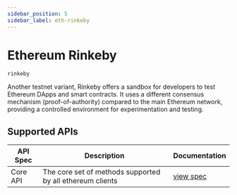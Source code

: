 ```yaml
---
sidebar_position: 5
sidebar_label: eth-rinkeby
---
```


# Ethereum Rinkeby

`rinkeby`

Another testnet variant, Rinkeby offers a sandbox for developers to test Ethereum DApps and smart contracts. It uses a different consensus mechanism (proof-of-authority) compared to the main Ethereum network, providing a controlled environment for experimentation and testing.

## Supported APIs

| API Spec | Description                                               | Documentation                  |
| -------- | --------------------------------------------------------- | ------------------------------ |
| Core API | The core set of methods supported by all ethereum clients | [view spec](../specs/core-api) |
